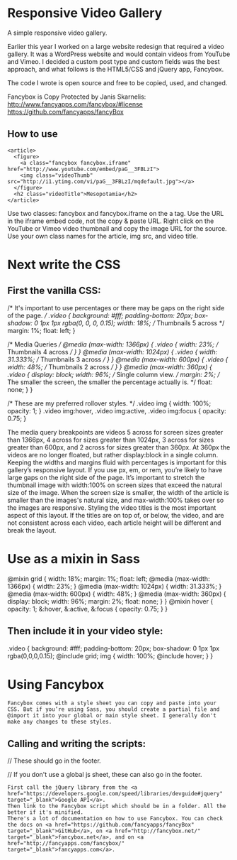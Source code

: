 Responsive Video Gallery
========================

A simple responsive video gallery.

Earlier this year I worked on a large website redesign that required a video gallery. It was a WordPress website and would contain videos from YouTube and Vimeo. I decided a custom post type and custom fields was the best approach, and what follows is the HTML5/CSS and jQuery app, Fancybox.

The code I wrote is open source and free to be copied, used, and changed.

Fancybox is Copy Protected by Janis Skarnelis: 
http://www.fancyapps.com/fancybox/#license
https://github.com/fancyapps/fancyBox

How to use
----------

	<article>
	  <figure>
	    <a class="fancybox fancybox.iframe" href="http://www.youtube.com/embed/paG__3FBLzI">
	    <img class="videoThumb" src="http://i1.ytimg.com/vi/paG__3FBLzI/mqdefault.jpg"></a>
	  </figure>
	  <h2 class="videoTitle">Mesopotamia</h2>
	</article>

Use two classes: fancybox and fancybox.iframe on the a tag.
Use the URL in the iframe embed code, not the copy & paste URL.
Right click on the YouTube or Vimeo video thumbnail and copy the image URL for the source.
Use your own class names for the article, img src, and video title.

Next write the CSS
==================

First the vanilla CSS:
----------------------

  /* It's important to use percentages or there may be gaps on the right side of the page. */
  .video {
    background: #fff;
    padding-bottom: 20px;
    box-shadow: 0 1px 1px rgba(0, 0, 0, 0.15);
    width: 18%; /* Thumbnails 5 across */
    margin: 1%;
    float: left;
  }

  /* Media Queries */
  @media (max-width: 1366px) {
    .video {
      width: 23%; /* Thumbnails 4 across */
    }
  }
  @media (max-width: 1024px) {
    .video {
      width: 31.333%; /* Thumbnails 3 across */
    }
  }
  @media (max-width: 600px) {
    .video {
      width: 48%; /* Thumbnails 2 across */
    }
  }
  @media (max-width: 360px) {
    .video {
      display: block;
      width: 96%; /* Single column view. */
      margin: 2%; /* The smaller the screen, the smaller the percentage actually is. */
      float: none;
    }
  }

  /* These are my preferred rollover styles. */
  .video img {
    width: 100%;
    opacity: 1;
  }
  .video img:hover, .video img:active, .video img:focus {
    opacity: 0.75;
  }

The media query breakpoints are videos 5 across for screen sizes greater than 1366px, 4 across for sizes greater than 1024px, 3 across for sizes greater than 600px, and 2 across for sizes greater than 360px. At 360px the videos are no longer floated, but rather display:block in a single column.
Keeping the widths and margins fluid with percentages is important for this gallery’s responsive layout. If you use px, em, or rem, you’re likely to have large gaps on the right side of the page.
It’s important to stretch the thumbnail image with width:100% on screen sizes that exceed the natural size of the image. When the screen size is smaller, the width of the article is smaller than the images's natural size, and max-width:100% takes over so the images are responsive.
Styling the video titles is the most important aspect of this layout. If the titles are on top of, or below, the video, and are not consistent across each video, each article height will be different and break the layout.

Use as a mixin in Sass
======================

  @mixin grid {
    width: 18%;
    margin: 1%;
    float: left;
    @media (max-width: 1366px) {
      width: 23%;
    }
    @media (max-width: 1024px) {
      width: 31.333%;
    }
    @media (max-width: 600px) {
      width: 48%;
    }
    @media (max-width: 360px) {
      display: block;
      width: 96%;
      margin: 2%;
      float: none;
    }
  }
  @mixin hover {
    opacity: 1;
    &:hover, &:active, &:focus {
      opacity: 0.75;
    }
  }

Then include it in your video style:
------------------------------------

  .video {
    background: #fff;
    padding-bottom: 20px;
    box-shadow: 0 1px 1px rgba(0,0,0,0.15);
    @include grid;
    img {
      width: 100%;
      @include hover;
    }
  }

Using Fancybox
==============

	Fancybox comes with a style sheet you can copy and paste into your CSS. But if you’re using Sass, you should create a partial file and @import it into your global or main style sheet. I generally don't make any changes to these styles.

Calling and writing the scripts:
--------------------------------

  // These should go in the footer.
  <script src="//ajax.googleapis.com/ajax/libs/jquery/1.10.0/jquery.min.js"></script>
  <script src="js/jquery.fancybox.min.js"></script>

  // If you don't use a global js sheet, these can also go in the footer.
  <script>
    $(document).ready(function() {
      $('.fancybox').fancybox({
        padding   : 0,
        maxWidth  : '100%',
        maxHeight : '100%',
        width   : 560,
        height    : 315,
        autoSize  : true,
        closeClick  : true,
        openEffect  : 'elastic',
        closeEffect : 'elastic'
      });
    });
  </script>

	First call the jQuery library from the <a href="https://developers.google.com/speed/libraries/devguide#jquery" target="_blank">Google API</a>.
	Then link to the Fancybox script which should be in a folder. All the better if it's minified.
	There's a lot of documentation on how to use Fancybox. You can check the docs on <a href="https://github.com/fancyapps/fancyBox" target="_blank">GitHub</a>, on <a href="http://fancybox.net/" target="_blank">fancybox.net</a>, and on <a href="http://fancyapps.com/fancybox/" target="_blank">fancyapps.com</a>.